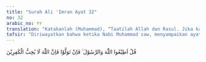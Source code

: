 ```yaml
---
title: "Surah Ali 'Imran Ayat 32"
no: 32
arabic_no: ٣٢
translation: "Katakanlah (Muhammad), “Taatilah Allah dan Rasul. Jika kamu berpaling, ketahuilah bahwa Allah tidak menyukai orang-orang kafir.”"
tafsir: "Diriwayatkan bahwa ketika Nabi Muhammad saw, menyampaikan ayat 31 di atas, Abdullah bin Ubay berkata, \"Muhammad telah menyamakan taat kepadanya dengan taat kepada Allah, dan dia menyuruh kita mencintainya seperti orang-orang Nasrani mencintai Isa.\" Maka Allah menurunkan ayat 32 ini.\n\nMaksud ayat ini ialah, \"Katakanlah kepada mereka wahai Muhammad. Taatilah Allah dengan mengikuti segala perintah-perintah-Nya dan jauhilah segala larangan-Nya. Taatilah Rasulullah dengan mengikuti sunahnya, dan jadikanlah petunjuk-petunjuknya sebagai (pedoman) dalam hidup. Ayat ini memberi pengertian pula bahwa Allah swt mewajibkan kepada kita mengikuti Nabi Muhammad saw, karena dia adalah Rasul Allah. \n\nJika orang-orang kafir itu berpaling tidak mau menerima seruan rasul karena pengakuan mereka bahwa mereka itu anak-anak Allah dan kekasih-Nya, maka sesungguhnya Allah tidak menyukai orang-orang kafir, yakni orang-orang yang telah dibelokkan oleh hawa nafsunya dari ayat-ayat Allah. Karena itu Allah tidak meridai mereka bahkan menjauhkan mereka dari kenikmatan surga-Nya dan akan memurkai mereka pada hari kiamat."
---
```

قُلْ اَطِيْعُوا اللّٰهَ وَالرَّسُوْلَ ۚ فَاِنْ تَوَلَّوْا فَاِنَّ اللّٰهَ لَا يُحِبُّ الْكٰفِرِيْنَ